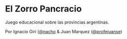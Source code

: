 # El Zorro Pancracio

Juego educacional sobre las provincias argentinas. 

Por Ignacio Giri ([@nacho](http://twitter.com/nacho) & Juan Marquez ([@profejuanse](http://twitter.com/profejuanse))
